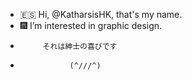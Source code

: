 - 🇪🇸 Hi, @KatharsisHK, that's my name.
- 🎆 I’m interested in graphic design.
-          それは紳士の喜びです
-                (^///^) 
<!---
KatharsisHK/KatharsisHK is a ✨ special ✨ repository because its `README.md` (this file) appears on your GitHub profile.
You can click the Preview link to take a look at your changes.
--->
